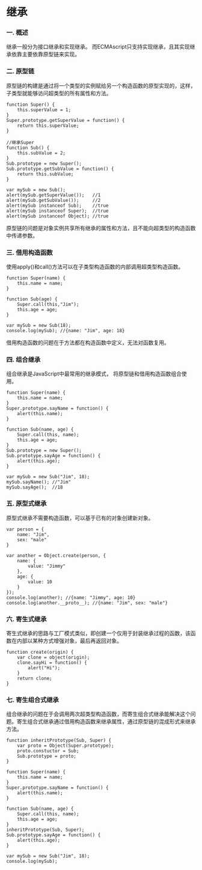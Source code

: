 # 继承

### 一. 概述
继承一般分为接口继承和实现继承。 而ECMAscript只支持实现继承，且其实现继承依靠主要依靠原型链来实现。

### 二. 原型链
原型链的构建是通过将一个类型的实例赋给另一个构造函数的原型实现的，这样，子类型就能够访问超类型的所有属性和方法。

    function Super() {
        this.superValue = 1;
    }
    Super.prototype.getSuperValue = function() {
        return this.superValue;
    }
    
    //继承Super
    function Sub() {
        this.subValue = 2;
    }
    Sub.prototype = new Super();
    Sub.prototype.getSubValue = function() {
        return this.subValue;
    }
    
    var mySub = new Sub();
    alert(mySub.getSuperValue());   //1
    alert(mySub.getSubValue());     //2
    alert(mySub instanceof Sub);    //true
    alert(mySub instanceof Super);  //true
    alert(mySub instanceof Object); //true
    
原型链的问题是对象实例共享所有继承的属性和方法，且不能向超类型的构造函数中传递参数。
    
### 三. 借用构造函数
使用apply()和call()方法可以在子类型构造函数的内部调用超类型构造函数。

    function Super(name) {
        this.name = name;
    }
    
    function Sub(age) {
        Super.call(this,"Jim");
        this.age = age;
    }
    
    var mySub = new Sub(18);
    console.log(mySub); //{name: "Jim", age: 18}
    
借用构造函数的问题在于方法都在构造函数中定义，无法对函数复用。

### 四. 组合继承
组合继承是JavaScript中最常用的继承模式， 将原型链和借用构造函数组合使用。

    function Super(name) {
        this.name = name;
    }
    Super.prototype.sayName = function() {
        alert(this.name);
    }
    
    function Sub(name, age) {
        Super.call(this, name);
        this.age = age;
    }
    Sub.prototype = new Super();
    Sub.prototype.sayAge = function() {
        alert(this.age);
    }
    
    var mySub = new Sub("Jim", 18);
    mySub.sayName(); //"Jim"
    mySub.sayAge();  //18
    
### 五. 原型式继承
原型式继承不需要构造函数，可以基于已有的对象创建新对象。

    var person = {
        name: "Jim",
        sex: "male"
    }
    
    var another = Object.create(person, {
        name: {
            value: "Jimmy"
        },
        age: {
            value: 10
        }
    });
    console.log(another); //{name: "Jimmy", age: 10}
    console.log(another.__proto__); //{name: "Jim", sex: "male"}
    
### 六. 寄生式继承
寄生式继承的思路与工厂模式类似，即创建一个仅用于封装继承过程的函数，该函数在内部以某种方式增强对象，最后再返回对象。

    function create(origin) {
        var clone = object(origin);
        clone.sayHi = function() {
            alert("Hi");
        }
        return clone;
    }
    
### 七. 寄生组合式继承
组合继承的问题在于会调用两次超类型构造函数，而寄生组合式继承能解决这个问题。寄生组合式继承通过借用构造函数来继承属性，通过原型链的混成形式来继承方法。

    function inheritPrototype(Sub, Super) {
        var proto = Object(Super.prototype);
        proto.constuctor = Sub;
        Sub.prototype = proto;
    }
    
    function Super(name) {
        this.name = name;
    }
    Super.prototype.sayName = function() {
        alert(this.name);
    }
    
    function Sub(name, age) {
        Super.call(this, name);
        this.age = age;
    }
    inheritPrototype(Sub, Super);
    Sub.prototype.sayAge = function() {
        alert(this.age);
    }
    
    var mySub = new Sub("Jim", 18);
    console.log(mySub);